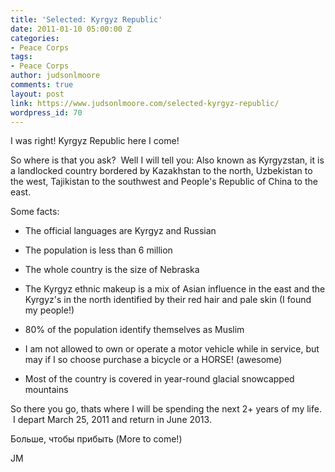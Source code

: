 ```yaml
---
title: 'Selected: Kyrgyz Republic'
date: 2011-01-10 05:00:00 Z
categories:
- Peace Corps
tags:
- Peace Corps
author: judsonlmoore
comments: true
layout: post
link: https://www.judsonlmoore.com/selected-kyrgyz-republic/
wordpress_id: 70
---
```


I was right! Kyrgyz Republic here I come!




So where is that you ask?  Well I will tell you: Also known as Kyrgyzstan, it is a landlocked country bordered by Kazakhstan to the north, Uzbekistan to the west, Tajikistan to the southwest and People's Republic of China to the east.




Some facts:




  * The official languages are Kyrgyz and Russian


  * The population is less than 6 million


  * The whole country is the size of Nebraska


  * The Kyrgyz ethnic makeup is a mix of Asian influence in the east and the Kyrgyz's in the north identified by their red hair and pale skin (I found my people!)


  * 80% of the population identify themselves as Muslim


  * I am not allowed to own or operate a motor vehicle while in service, but may if I so choose purchase a bicycle or a HORSE! (awesome)


  * Most of the country is covered in year-round glacial snowcapped mountains



So there you go, thats where I will be spending the next 2+ years of my life.  I depart March 25, 2011 and return in June 2013.




Больше, чтобы прибыть (More to come!)




JM
